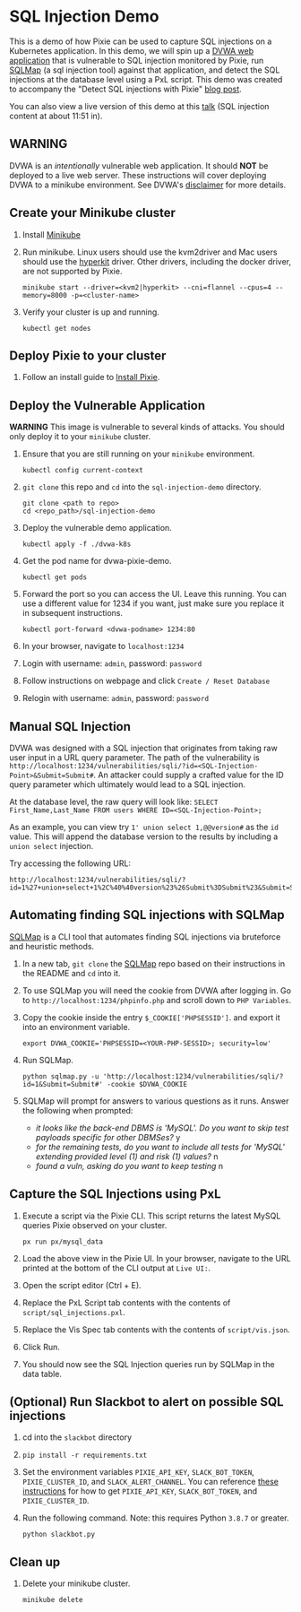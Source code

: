 # SQL Injection Demo

This is a demo of how Pixie can be used to capture SQL injections on a Kubernetes
application. In this demo, we will spin up a
[DVWA web application](https://hub.docker.com/r/vulnerables/web-dvwa) that is vulnerable
to SQL injection monitored by Pixie, run
[SQLMap](https://github.com/SQLMapproject/SQLMap) (a sql injection tool) against that
application, and detect the SQL injections at the database level using a PxL script.
This demo was created to accompany the "Detect SQL injections with Pixie" [blog post](https://blog.px.dev/sql-injection/).

You can also view a live version of this demo at this [talk](https://www.youtube.com/watch?v=EG4isSqD3IE) (SQL injection content at about 11:51 in).

## WARNING

DVWA is an *intentionally* vulnerable web application. It should **NOT** be deployed to
a live web server. These instructions will cover deploying DVWA to a minikube
environment. See DVWA's [disclaimer](https://github.com/digininja/DVWA) for more
details.

## Create your Minikube cluster

1. Install [Minikube](https://minikube.sigs.k8s.io/docs/start/)
1. Run minikube. Linux users should use the kvm2driver and Mac users should use the
[hyperkit](https://minikube.sigs.k8s.io/docs/drivers/hyperkit/) driver. Other drivers,
including the docker driver, are not supported by Pixie.

    ```
    minikube start --driver=<kvm2|hyperkit> --cni=flannel --cpus=4 --memory=8000 -p=<cluster-name>
    ```

1. Verify your cluster is up and running.

    ```
    kubectl get nodes
    ```

## Deploy Pixie to your cluster

1. Follow an install guide to
[Install Pixie](https://docs.px.dev/installing-pixie/install-guides).

## Deploy the Vulnerable Application

**WARNING** This image is vulnerable to several kinds of attacks. You should only deploy
it to your `minikube` cluster.

1. Ensure that you are still running on your `minikube` environment.

    ```
    kubectl config current-context
    ```

1. `git clone` this repo and `cd` into the `sql-injection-demo` directory.

    ```
    git clone <path to repo>
    cd <repo_path>/sql-injection-demo
    ```

1. Deploy the vulnerable demo application.

    ```
    kubectl apply -f ./dvwa-k8s
    ```

1. Get the pod name for dvwa-pixie-demo.

    ```
    kubectl get pods
    ```

1. Forward the port so you can access the UI. Leave this running. You can use a
different value for 1234 if you want, just make sure you replace it in subsequent
instructions.

    ```
    kubectl port-forward <dvwa-podname> 1234:80
    ```

1. In your browser, navigate to `localhost:1234`
1. Login with username: `admin`, password: `password`
1. Follow instructions on webpage and click `Create / Reset Database`
1. Relogin with username: `admin`, password: `password`

## Manual SQL Injection

DVWA was designed with a SQL injection that originates from taking raw user input in a
URL query parameter. The path of the vulnerability is
`http://localhost:1234/vulnerabilities/sqli/?id=<SQL-Injection-Point>&Submit=Submit#`.
An attacker could supply a crafted value for the ID query parameter which ultimately
would lead to a SQL injection.

At the database level, the raw query will look like:
`SELECT First_Name,Last_Name FROM users WHERE ID=<SQL-Injection-Point>;`

As an example, you can view try `1' union select 1,@@version#` as the `id` value. This
will append the database version to the results by including a `union select` injection.

Try accessing the following URL:

```
http://localhost:1234/vulnerabilities/sqli/?id=1%27+union+select+1%2C%40%40version%23%26Submit%3DSubmit%23&Submit=Submit#`
```

## Automating finding SQL injections with SQLMap

[SQLMap](https://github.com/SQLMapproject/SQLMap) is a CLI tool that automates finding
SQL injections via bruteforce and heuristic methods.

1. In a new tab, `git clone` the [SQLMap](https://github.com/SQLMapproject/SQLMap) repo
based on their instructions in the README and `cd` into it.

1. To use SQLMap you will need the cookie from DVWA after logging in. Go to
`http://localhost:1234/phpinfo.php` and scroll down to `PHP Variables`.

1. Copy the cookie inside the entry `$_COOKIE['PHPSESSID']`. and export it into an
environment variable.

    ```
    export DVWA_COOKIE='PHPSESSID=<YOUR-PHP-SESSID>; security=low'
    ```

1. Run SQLMap.

    ```
    python sqlmap.py -u 'http://localhost:1234/vulnerabilities/sqli/?id=1&Submit=Submit#' -cookie $DVWA_COOKIE
    ```

1. SQLMap will prompt for answers to various questions as it runs. Answer the following
when prompted:
    * *it looks like the back-end DBMS is 'MySQL'. Do you want to skip test payloads specific for other DBMSes?* y
    * *for the remaining tests, do you want to include all tests for 'MySQL' extending provided level (1) and risk (1) values?* n
    * *found a vuln, asking do you want to keep testing* n

## Capture the SQL Injections using PxL

1. Execute a script via the Pixie CLI. This script returns the latest MySQL queries
Pixie observed on your cluster.

    ```
    px run px/mysql_data
    ```

1. Load the above view in the Pixie UI. In your browser, navigate to the URL printed at
the bottom of the CLI output at `Live UI:`.
1. Open the script editor (Ctrl + E).
1. Replace the PxL Script tab contents with the contents of `script/sql_injections.pxl`.
1. Replace the Vis Spec tab contents with the contents of `script/vis.json`.
1. Click Run.
1. You should now see the SQL Injection queries run by SQLMap in the data table.

## (Optional) Run Slackbot to alert on possible SQL injections

1. cd into the `slackbot` directory

2. `pip install -r requirements.txt`

3. Set the environment variables `PIXIE_API_KEY`, `SLACK_BOT_TOKEN`, `PIXIE_CLUSTER_ID`, and `SLACK_ALERT_CHANNEL`. You can reference [these instructions](https://docs.px.dev/tutorials/integrations/slackbot-alert/) for how to get `PIXIE_API_KEY`, `SLACK_BOT_TOKEN`, and `PIXIE_CLUSTER_ID`.

4. Run the following command. Note: this requires Python `3.8.7` or greater.

    ```
    python slackbot.py
    ```

## Clean up

1. Delete your minikube cluster.

    ```
    minikube delete
    ```
